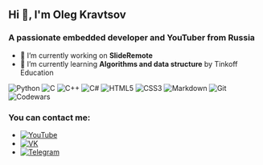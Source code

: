 ## Hi 👋, I'm Oleg Kravtsov
### A passionate embedded developer and YouTuber from Russia

- 🔭 I’m currently working on **SlideRemote**
- 🌱 I’m currently learning **Algorithms and data structure** by Tinkoff Education


![Python](https://img.shields.io/badge/python-3670A0?style=for-the-badge&logo=python&logoColor=ffdd54)
![C](https://img.shields.io/badge/c-%2300599C.svg?style=for-the-badge&logo=c&logoColor=white)
![C++](https://img.shields.io/badge/c++-%2300599C.svg?style=for-the-badge&logo=c%2B%2B&logoColor=white)
![C#](https://img.shields.io/badge/c%23-%23239120.svg?style=for-the-badge&logo=csharp&logoColor=white)
![HTML5](https://img.shields.io/badge/html5-%23E34F26.svg?style=for-the-badge&logo=html5&logoColor=white)
![CSS3](https://img.shields.io/badge/css3-%231572B6.svg?style=for-the-badge&logo=css3&logoColor=white)
![Markdown](https://img.shields.io/badge/markdown-%23000000.svg?style=for-the-badge&logo=markdown&logoColor=white)
![Git](https://img.shields.io/badge/git-%23F05033.svg?style=for-the-badge&logo=git&logoColor=white)
![Codewars](https://www.codewars.com/users/RadioPizza/badges/large)
### You can contact me:

- [![YouTube](https://www.flaticon.com/free-icon/youtube_174883?term=youtube&page=1&position=4&origin=tag&related_id=174883)][YT]
- [![VK](https://www.flaticon.com/free-icon/vk_5968835?term=vk&page=1&position=2&origin=search&related_id=5968835)](VK)
- [![Telegram](https://www.flaticon.com/free-icon/telegram_2111646?term=logos&page=1&position=51&origin=tag&related_id=2111646)](https://t.me/kravtsov_oleg)

[YT]: https://www.youtube.com/@RadioPizzaRU
[VK]: https://vk.com/kravtsov.oleg
[TG]: https://t.me/kravtsov_oleg


